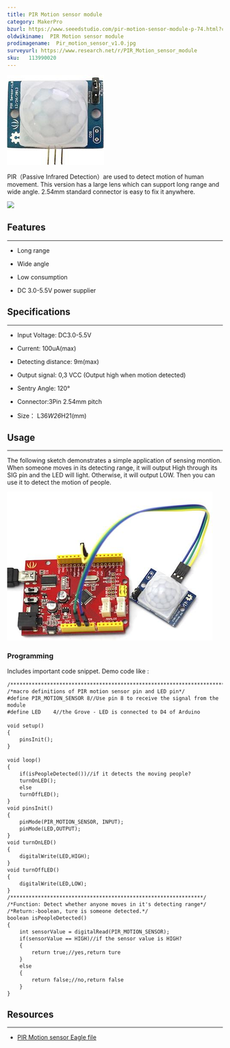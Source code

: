 ```yaml
---
title: PIR Motion sensor module
category: MakerPro
bzurl: https://www.seeedstudio.com/pir-motion-sensor-module-p-74.html?cPath=84_88&zenid=020999c566d2f31841dc54602b7d02ef
oldwikiname:  PIR Motion sensor module
prodimagename:  Pir_motion_sensor_v1.0.jpg
surveyurl: https://www.research.net/r/PIR_Motion_sensor_module
sku:   113990020
---
```

![](https://github.com/SeeedDocument/PIR_Motion_sensor_module/raw/master/img/Pir_motion_sensor_v1.0.jpg)

PIR（Passive Infrared Detection）are used to detect motion of human movement. This version has a large lens which can support long range and wide angle. 2.54mm standard connector is easy to fix it anywhere.

[![](https://github.com/SeeedDocument/Seeed-WiKi/raw/master/docs/images/300px-Get_One_Now_Banner-ragular.png)](https://www.seeedstudio.com/pir-motion-sensor-module-p-74.html?cPath=84_88&zenid=020999c566d2f31841dc54602b7d02ef)

##   Features
---
*   Long range

*   Wide angle

*   Low consumption

*   DC 3.0-5.5V power supplier

##   Specifications
---
*   Input Voltage: DC3.0-5.5V

*   Current: 100uA(max)

*   Detecting distance: 9m(max)

*   Output signal: 0,3 VCC (Output high when motion detected)

*   Sentry Angle: 120°

*   Connector:3Pin 2.54mm pitch
*   Size： L36*W26*H21(mm)

##   Usage
---
The following sketch demonstrates a simple application of sensing montion. When someone moves in its detecting range, it will output High through its SIG pin and the LED will light. Otherwise, it will output LOW. Then you can use it to detect the motion of people.

![](https://github.com/SeeedDocument/PIR_Motion_sensor_module/raw/master/img/PIR_motion_sensor_module_connection.JPG)

###   Programming

Includes important code snippet.
Demo code like :
```
/*******************************************************************************/
/*macro definitions of PIR motion sensor pin and LED pin*/
#define PIR_MOTION_SENSOR 8//Use pin 8 to receive the signal from the module
#define LED    4//the Grove - LED is connected to D4 of Arduino

void setup()
{
    pinsInit();
}

void loop()
{
    if(isPeopleDetected())//if it detects the moving people?
    turnOnLED();
    else
    turnOffLED();
}
void pinsInit()
{
    pinMode(PIR_MOTION_SENSOR, INPUT);
    pinMode(LED,OUTPUT);
}
void turnOnLED()
{
    digitalWrite(LED,HIGH);
}
void turnOffLED()
{
    digitalWrite(LED,LOW);
}
/***************************************************************/
/*Function: Detect whether anyone moves in it's detecting range*/
/*Return:-boolean, ture is someone detected.*/
boolean isPeopleDetected()
{
    int sensorValue = digitalRead(PIR_MOTION_SENSOR);
    if(sensorValue == HIGH)//if the sensor value is HIGH?
    {
        return true;//yes,return ture
    }
    else
    {
        return false;//no,return false
    }
}
```

##   Resources
---
- [PIR Motion sensor Eagle file](https://github.com/SeeedDocument/PIR_Motion_sensor_module/raw/master/res/PIR_sensor_v1.0.zip)

